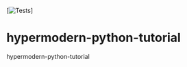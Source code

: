 [![Tests](https://github.com/prometeyqwe/hypermodern-python-tutorial/actions/workflows/Tests/badge.svg)]
# hypermodern-python-tutorial
hypermodern-python-tutorial
